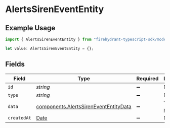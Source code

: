 # AlertsSirenEventEntity

## Example Usage

```typescript
import { AlertsSirenEventEntity } from "firehydrant-typescript-sdk/models/components";

let value: AlertsSirenEventEntity = {};
```

## Fields

| Field                                                                                          | Type                                                                                           | Required                                                                                       | Description                                                                                    |
| ---------------------------------------------------------------------------------------------- | ---------------------------------------------------------------------------------------------- | ---------------------------------------------------------------------------------------------- | ---------------------------------------------------------------------------------------------- |
| `id`                                                                                           | *string*                                                                                       | :heavy_minus_sign:                                                                             | N/A                                                                                            |
| `type`                                                                                         | *string*                                                                                       | :heavy_minus_sign:                                                                             | N/A                                                                                            |
| `data`                                                                                         | [components.AlertsSirenEventEntityData](../../models/components/alertssirenevententitydata.md) | :heavy_minus_sign:                                                                             | The event's payload                                                                            |
| `createdAt`                                                                                    | [Date](https://developer.mozilla.org/en-US/docs/Web/JavaScript/Reference/Global_Objects/Date)  | :heavy_minus_sign:                                                                             | N/A                                                                                            |